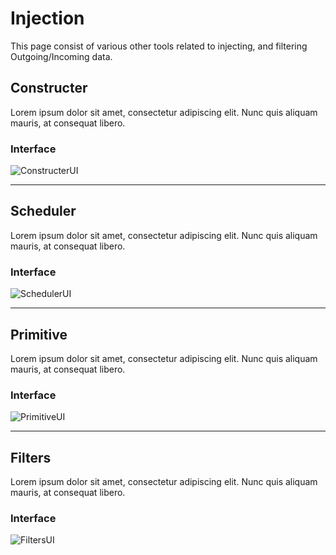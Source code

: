 # Injection
This page consist of various other tools related to injecting, and filtering Outgoing/Incoming data.

## Constructer
Lorem ipsum dolor sit amet, consectetur adipiscing elit. Nunc quis aliquam mauris, at consequat libero.

### Interface
![ConstructerUI](http://i.imgur.com/L4fvss8.png)

---
## Scheduler
Lorem ipsum dolor sit amet, consectetur adipiscing elit. Nunc quis aliquam mauris, at consequat libero.

### Interface
![SchedulerUI](http://i.imgur.com/MhXNLgR.png)

---
## Primitive
Lorem ipsum dolor sit amet, consectetur adipiscing elit. Nunc quis aliquam mauris, at consequat libero.

### Interface
![PrimitiveUI](http://i.imgur.com/1EZID5b.png)

---
## Filters
Lorem ipsum dolor sit amet, consectetur adipiscing elit. Nunc quis aliquam mauris, at consequat libero.

### Interface
![FiltersUI](http://i.imgur.com/CCPkhnl.png)
